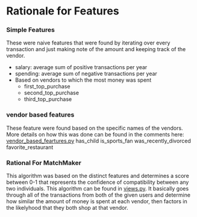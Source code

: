 
# Rationale for Features

### Simple Features
These were naive features that were found by iterating over every
transaction and just making note of the amount and keeping track of
the vendor.
* salary: average sum of positive transactions per year
* spending: average sum of negative transactions per year
* Based on vendors to which the most money was spent
    * first_top_purchase
    * second_top_purchase
    * third_top_purchase

### vendor based features
These feature were found based on the specific names of the vendors.
More details on how this was done can be found in the comments here:
[vendor_based_feartures.py](intuitRitChallenge/vendor_based_feartures.py)
has_child
is_sports_fan
was_recently_divorced
favorite_restaurant

### Rational For MatchMaker
This algorithm was based on the distinct features and determines a score
between 0-1 that represents the confidence of compatibility between any two individuals.
This algorithm can be found in [views.py](intuitRitChallenge/views.py). It basically
goes through all of the transactions from both of the given users and determine
how similar the amount of money is spent at each vendor, then factors in the
likelyhood that they both shop at that vendor.